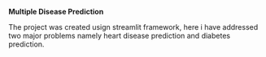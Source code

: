 **Multiple Disease Prediction**

The project was created usign streamlit framework, here i have addressed two major problems namely heart disease prediction and diabetes prediction.
